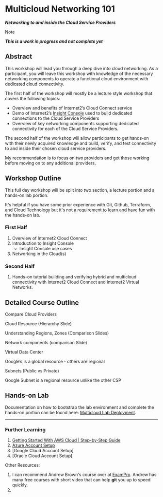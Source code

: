 
# Multicloud Networking 101

**_Networking to and inside the Cloud Service Providers_**

> [!NOTE]
> **_This is a work in progress and not complete yet_**

## Abstract

This workshop will lead you through a deep dive into cloud networking. As a participant, you will leave this workshop with knowledge of the necessary networking components to operate a functional cloud environment with dedicated cloud connectivity.

The first half of the workshop will mostly be a lecture style workshop that covers the following topics:

- Overview and benefits of Internet2’s Cloud Connect service
- Demo of Internet2’s [Insight Console](https://console.internet2.edu) used to build dedicated connections to the Cloud Service Providers
- Overview of key networking components supporting dedicated connectivity for each of the Cloud Service Providers.

The second half of the workshop will allow participants to get hands-on with their newly acquired knowledge and build, verify, and test connectivity to and inside their chosen cloud service providers.

My recommendation is to focus on two providers and get those working before moving on to any additional providers.

## Workshop Outline

This full day workshop will be split into two section, a lecture portion and a hands-on lab portion.

It's helpful if you have some prior experience with Git, Github, Terraform, and Cloud Technology but it's not a requirement to learn and have fun with the hands-on lab.

### First Half

1. Overview of Internet2 Cloud Connect
2. Introduction to Insight Console
   - Insight Console use cases
3. Networking in the Cloud(s)

### Second Half

1. Hands-on tutorial building and verifying hybrid and multicloud connectivity with Internet2 Cloud Connect and Internet2 Virtual Networks.

## Detailed Course Outline

Compare Cloud Providers

Cloud Resource (Hierarchy Slide)

Understanding Regions, Zones (Comparison Slides)

Network components (comparison Slide)

Virtual Data Center

Google’s is a global resource - others are regional

Subnets (Public vs Private)

Google Subnet is a regional resource unlike the other CSP

## Hands-on Lab

Documentation on how to bootstrap the lab environment and complete the hands-on portion can be found here: [Multicloud Lab Deployment](lab/lab-env.md).

---

### Further Learning

1. [Getting Started With AWS Cloud | Step-by-Step Guide](https://youtu.be/CjKhQoYeR4Q?si=FUzdPFAMcd8KxRsR)
2. [Azure Account Setup](https://youtu.be/ZYps6TmBkWk?si=zqWeeu1ab2tV7vui&t=60)
3. [Google Cloud Account Setup]
4. [Oracle Cloud Account Setup]

Other Resources:
1. I can recommend Andrew Brown's course over at [ExamPro](Exampro.co). Andrew has many free courses with short video that can help **git** you up to speed quickly.
2. 